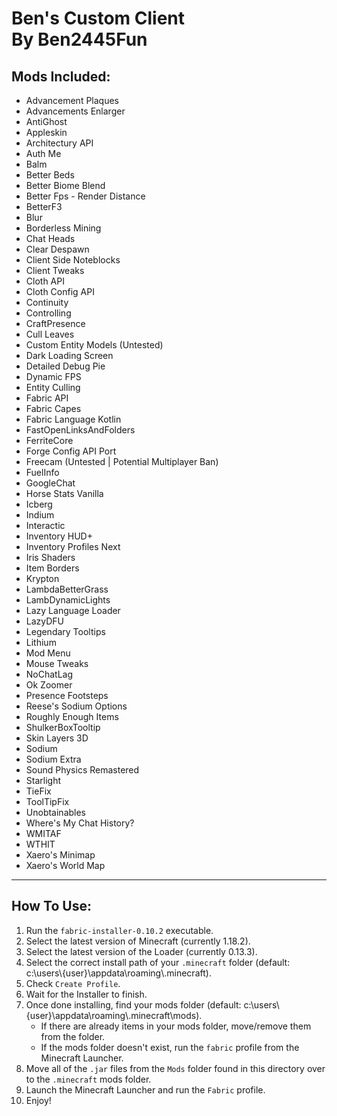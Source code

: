 <h1>Ben's Custom Client<br />By Ben2445Fun</h1>
<h2>Mods Included:</h2>
<ul>
<li>Advancement Plaques</li>
<li>Advancements Enlarger</li>
<li>AntiGhost</li>
<li>Appleskin</li>
<li>Architectury API</li>
<li>Auth Me</li>
<li>Balm</li>
<li>Better Beds</li>
<li>Better Biome Blend</li>
<li>Better Fps - Render Distance</li>
<li>BetterF3</li>
<li>Blur</li>
<li>Borderless Mining</li>
<li>Chat Heads</li>
<li>Clear Despawn</li>
<li>Client Side Noteblocks</li>
<li>Client Tweaks</li>
<li>Cloth API</li>
<li>Cloth Config API</li>
<li>Continuity</li>
<li>Controlling</li>
<li>CraftPresence</li>
<li>Cull Leaves</li>
<li>Custom Entity Models (Untested)</li>
<li>Dark Loading Screen</li>
<li>Detailed Debug Pie</li>
<li>Dynamic FPS</li>
<li>Entity Culling</li>
<li>Fabric API</li>
<li>Fabric Capes</li>
<li>Fabric Language Kotlin</li>
<li>FastOpenLinksAndFolders</li>
<li>FerriteCore</li>
<li>Forge Config API Port</li>
<li>Freecam (Untested | Potential Multiplayer Ban)</li>
<li>FuelInfo</li>
<li>GoogleChat</li>
<li>Horse Stats Vanilla</li>
<li>Icberg</li>
<li>Indium</li>
<li>Interactic</li>
<li>Inventory HUD+</li>
<li>Inventory Profiles Next</li>
<li>Iris Shaders</li>
<li>Item Borders</li>
<li>Krypton</li>
<li>LambdaBetterGrass</li>
<li>LambDynamicLights</li>
<li>Lazy Language Loader</li>
<li>LazyDFU</li>
<li>Legendary Tooltips</li>
<li>Lithium</li>
<li>Mod Menu</li>
<li>Mouse Tweaks</li>
<li>NoChatLag</li>
<li>Ok Zoomer</li>
<li>Presence Footsteps</li>
<li>Reese's Sodium Options</li>
<li>Roughly Enough Items</li>
<li>ShulkerBoxTooltip</li>
<li>Skin Layers 3D</li>
<li>Sodium</li>
<li>Sodium Extra</li>
<li>Sound Physics Remastered</li>
<li>Starlight</li>
<li>TieFix</li>
<li>ToolTipFix</li>
<li>Unobtainables</li>
<li>Where's My Chat History?</li>
<li>WMITAF</li>
<li>WTHIT</li>
<li>Xaero's Minimap</li>
<li>Xaero's World Map</li>
</ul>
<hr />
<h2>How To Use:</h2>
<ol>
  <li>Run the <code>fabric-installer-0.10.2</code> executable.</li>
  <li>Select the latest version of Minecraft (currently 1.18.2).</li>
  <li>Select the latest version of the Loader (currently 0.13.3).</li>
  <li>Select the correct install path of your <code>.minecraft</code> folder (default: c:\users\{user}\appdata\roaming\.minecraft).</li>
  <li>Check <code>Create Profile</code>.</li>
  <li>Wait for the Installer to finish.</li>
  <li>Once done installing, find your mods folder (default: c:\users\{user}\appdata\roaming\.minecraft\mods).<ul>
    <li>If there are already items in your mods folder, move/remove them from the folder.</li>
    <li>If the mods folder doesn't exist, run the <code>fabric</code> profile from the Minecraft Launcher.</li>
  </ul></li>
  <li>Move all of the <code>.jar</code> files from the <code>Mods</code> folder found in this directory over to the <code>.minecraft</code> mods folder.</li>
  <li>Launch the Minecraft Launcher and run the <code>Fabric</code> profile.</li>
  <li>Enjoy!</li>
</ol>
